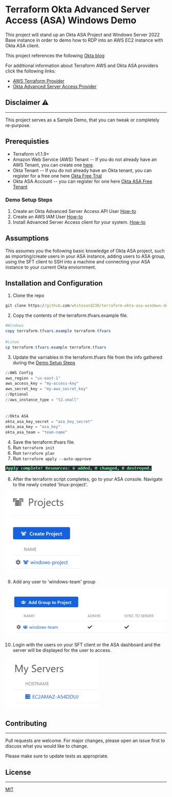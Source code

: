 # Terraform Okta Advanced Server Access (ASA) Windows Demo

This project will stand up an Okta ASA Project and Windows Server 2022 Base instance in order to demo how to RDP into an AWS EC2 instance with Okta ASA client.

This project references the following [Okta blog](https://developer.okta.com/blog/2020/04/24/okta-terraform-automate-identity-and-infrastructure)

For additional information about Terraform AWS and Okta ASA providers click the following links:

* [AWS Terraform Provider](https://registry.terraform.io/providers/hashicorp/aws/latest/docs)
* [Okta Advanced Server Access Provider](https://registry.terraform.io/providers/okta/oktapam/latest/docs)

## Disclaimer :warning:
---
This project serves as a Sample Demo, that you can tweak or completely re-purpose.

## Prerequisties
* Terraform v1.1.9+
* Amazon Web Service (AWS) Tenant -- If you do not already have an AWS Tenant, you can create one [here](https://portal.aws.amazon.com/billing/signup#/start/email).
* Okta Tenant -- If you do not already have an Okta tenant, you can register for a free one here  [Okta Free Trial](https://www.okta.com/free-trial/)
* Okta ASA Account -- you can register for one here [Okta ASA Free Tenant](https://app.scaleft.com/p/signup)

### Demo Setup Steps
1. Create an Okta Advanced Server Access API User [How-to](https://developer.okta.com/blog/2020/04/24/okta-terraform-automate-identity-and-infrastructure#create-an-okta-advanced-server-access-api-user)
2. Create an AWS IAM User [How-to](https://developer.okta.com/blog/2020/04/24/okta-terraform-automate-identity-and-infrastructure#create-an-aws-iam-user)
3. Install Advanced Server Access client for your system. [How-to](https://help.okta.com/asa/en-us/Content/Topics/Adv_Server_Access/docs/sft.htm)

## Assumptions
This assumes you the following basic knowledge of Okta ASA project, such as importing/create users in your ASA instance, adding users to ASA group, using the SFT client to SSH into a machine and connecting your ASA instance to your current Okta enviornment.

## Installation and Configuration
1. Clone the repo
```bat
git clone https://github.com/whitesand230/terraform-okta-asa-windows-demo
```
2. Copy the contents of the terraform.tfvars.example file.
```powershell
#Windows
copy terraform.tfvars.example terraform.tfvars

#Linux
cp terraform.tfvars.example terraform.tfvars
```

3. Update the varriables in the terraform.tfvars file from the info gathered during the [Demo Setup Steps](#demo-setup-steps)

```powershell
//AWS Config
aws_region = "us-east-1"
aws_access_key = "my-access-key"
aws_secret_key = "my-aws_secret_key"
//Optional
//aws_instance_type = "t2.small"


//Okta ASA
okta_asa_key_secret = "asa_key_secret"
okta_asa_key = "asa_key"
okta_asa_team = "team-name"
```

4. Save the terraform.tfvars file.
5. Run `terraform init`
6. Run `terraform plan`
7. Run `terraform apply --auto-approve`

![Screenshot](screenshots/terraformapplycompleted.png)

8. After the terraform script completes, go to your ASA console. Navigate to the newly created 'linux-project'.

![Screenshot](screenshots/windows-project.png)

9. Add any user to 'windows-team' group

![Screenshot](screenshots/windows-team-group.png)

10. Login with the users on your SFT client or the ASA dashboard and the server will be displayed for the user to access.

![Screenshot](screenshots/windows-server-displayed.png)

## Contributing
---
Pull requests are welcome. For major changes, please open an issue first to discuss what you would like to change.

Please make sure to update tests as appropriate.

## License
---
[MIT](https://choosealicense.com/licenses/mit/)
